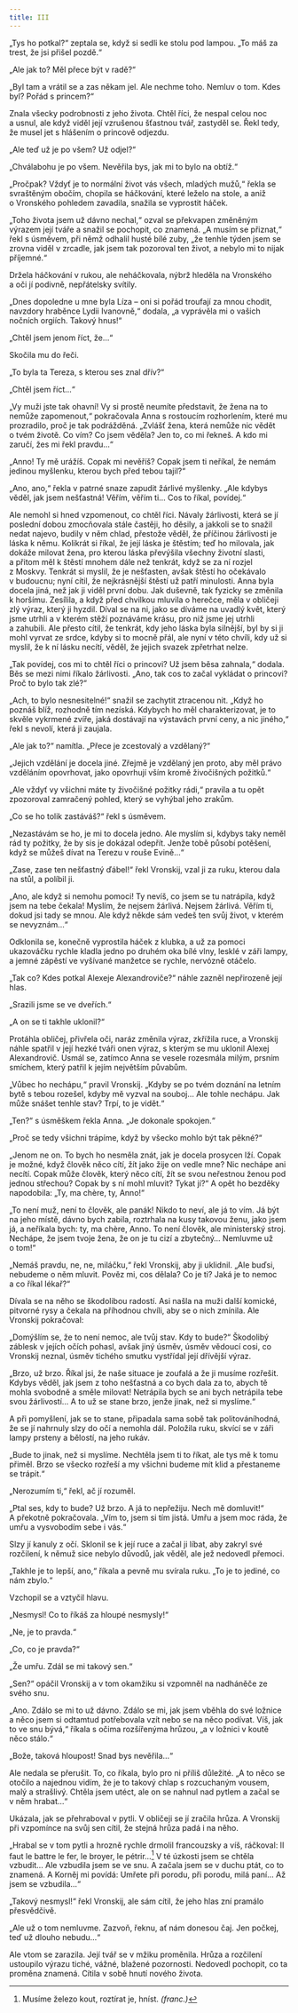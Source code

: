 ```yaml
---
title: III
---
```


„Tys ho potkal?“ zeptala se, když si sedli ke stolu pod lampou. „To máš za trest, že jsi přišel pozdě.“

„Ale jak to? Měl přece být v radě?“

„Byl tam a vrátil se a zas někam jel. Ale nechme toho. Nemluv o tom. Kdes byl? Pořád s princem?“

Znala všecky podrobnosti z jeho života. Chtěl říci, že nespal celou noc a usnul, ale když viděl její vzrušenou šťastnou tvář, zastyděl se. Řekl tedy, že musel jet s hlášením o princově odjezdu.

„Ale teď už je po všem? Už odjel?“

„Chválabohu je po všem. Nevěřila bys, jak mi to bylo na obtíž.“

„Pročpak? Vždyť je to normální život vás všech, mladých mužů,“ řekla se svraštěným obočím, chopila se háčkování, které leželo na stole, a aniž o Vronského pohledem zavadila, snažila se vyprostit háček.

„Toho života jsem už dávno nechal,“ ozval se překvapen změněným výrazem její tváře a snažil se pochopit, co znamená. „A musím se přiznat,“ řekl s úsměvem, při němž odhalil husté bílé zuby, „že tenhle týden jsem se zrovna viděl v zrcadle, jak jsem tak pozoroval ten život, a nebylo mi to nijak příjemné.“

Držela háčkování v rukou, ale neháčkovala, nýbrž hleděla na Vronského a oči jí podivně, nepřátelsky svítily.

„Dnes dopoledne u mne byla Líza – oni si pořád troufají za mnou chodit, navzdory hraběnce Lydii Ivanovně,“ dodala, „a vyprávěla mi o vašich nočních orgiích. Takový hnus!“

„Chtěl jsem jenom říct, že…“

Skočila mu do řeči.

„To byla ta Tereza, s kterou ses znal dřív?“

„Chtěl jsem říct…“

„Vy muži jste tak ohavní! Vy si prostě neumíte představit, že žena na to nemůže zapomenout,“ pokračovala Anna s rostoucím rozhorlením, které mu prozradilo, proč je tak podrážděná. „Zvlášť žena, která nemůže nic vědět o tvém životě. Co vím? Co jsem věděla? Jen to, co mi řekneš. A kdo mi zaručí, žes mi řekl pravdu…“

„Anno! Ty mě urážíš. Copak mi nevěříš? Copak jsem ti neříkal, že nemám jedinou myšlenku, kterou bych před tebou tajil?“

„Ano, ano,“ řekla v patrné snaze zapudit žárlivé myšlenky. „Ale kdybys věděl, jak jsem nešťastná! Věřím, věřím ti… Cos to říkal, povídej.“

Ale nemohl si hned vzpomenout, co chtěl říci. Návaly žárlivosti, která se jí poslední dobou zmocňovala stále častěji, ho děsily, a jakkoli se to snažil nedat najevo, budily v něm chlad, přestože věděl, že příčinou žárlivosti je láska k němu. Kolikrát si říkal, že její láska je štěstím; teď ho milovala, jak dokáže milovat žena, pro kterou láska převýšila všechny životní slasti, a přitom měl k štěstí mnohem dále než tenkrát, když se za ní rozjel z Moskvy. Tenkrát si myslil, že je nešťasten, avšak štěstí ho očekávalo v budoucnu; nyní cítil, že nejkrásnější štěstí už patří minulosti. Anna byla docela jiná, než jak ji viděl první dobu. Jak duševně, tak fyzicky se změnila k horšímu. Zesílila, a když před chvilkou mluvila o herečce, měla v obličeji zlý výraz, který ji hyzdil. Díval se na ni, jako se díváme na uvadlý květ, který jsme utrhli a v kterém stěží poznáváme krásu, pro niž jsme jej utrhli a zahubili. Ale přesto cítil, že tenkrát, kdy jeho láska byla silnější, byl by si ji mohl vyrvat ze srdce, kdyby si to mocně přál, ale nyní v této chvíli, kdy už si myslil, že k ní lásku necítí, věděl, že jejich svazek zpřetrhat nelze.

„Tak povídej, cos mi to chtěl říci o princovi? Už jsem běsa zahnala,“ dodala. Běs se mezi nimi říkalo žárlivosti. „Ano, tak cos to začal vykládat o princovi? Proč to bylo tak zlé?“

„Ach, to bylo nesnesitelné!“ snažil se zachytit ztracenou nit. „Když ho poznáš blíž, rozhodně tím nezíská. Kdybych ho měl charakterizovat, je to skvěle vykrmené zvíře, jaká dostávají na výstavách první ceny, a nic jiného,“ řekl s nevolí, která ji zaujala.

„Ale jak to?“ namítla. „Přece je zcestovalý a vzdělaný?“

„Jejich vzdělání je docela jiné. Zřejmě je vzdělaný jen proto, aby měl právo vzděláním opovrhovat, jako opovrhují vším kromě živočišných požitků.“

„Ale vždyť vy všichni máte ty živočišné požitky rádi,“ pravila a tu opět zpozoroval zamračený pohled, který se vyhýbal jeho zrakům.

„Co se ho tolik zastáváš?“ řekl s úsměvem.

„Nezastávám se ho, je mi to docela jedno. Ale myslím si, kdybys taky neměl rád ty požitky, že by sis je dokázal odepřít. Jenže tobě působí potěšení, když se můžeš dívat na Terezu v rouše Evině…“

„Zase, zase ten nešťastný ďábel!“ řekl Vronskij, vzal ji za ruku, kterou dala na stůl, a políbil ji.

„Ano, ale když si nemohu pomoci! Ty nevíš, co jsem se tu natrápila, když jsem na tebe čekala! Myslím, že nejsem žárlivá. Nejsem žárlivá. Věřím ti, dokud jsi tady se mnou. Ale když někde sám vedeš ten svůj život, v kterém se nevyznám…“

Odklonila se, konečně vyprostila háček z klubka, a už za pomoci ukazováčku rychle kladla jedno po druhém oka bílé vlny, lesklé v záři lampy, a jemné zápěstí ve vyšívané manžetce se rychle, nervózně otáčelo.

„Tak co? Kdes potkal Alexeje Alexandroviče?“ náhle zazněl nepřirozeně její hlas.

„Srazili jsme se ve dveřích.“

„A on se ti takhle uklonil?“

Protáhla obličej, přivřela oči, naráz změnila výraz, zkřížila ruce, a Vronskij náhle spatřil v její hezké tváři onen výraz, s kterým se mu uklonil Alexej Alexandrovič. Usmál se, zatímco Anna se vesele rozesmála milým, prsním smíchem, který patřil k jejím největším půvabům.

„Vůbec ho nechápu,“ pravil Vronskij. „Kdyby se po tvém doznání na letním bytě s tebou rozešel, kdyby mě vyzval na souboj… Ale tohle nechápu. Jak může snášet tenhle stav? Trpí, to je vidět.“

„Ten?“ s úsměškem řekla Anna. „Je dokonale spokojen.“

„Proč se tedy všichni trápíme, když by všecko mohlo být tak pěkné?“

„Jenom ne on. To bych ho nesměla znát, jak je docela prosycen lží. Copak je možné, když člověk něco cítí, žít jako žije on vedle mne? Nic nechápe ani necítí. Copak může člověk, který něco cítí, žít se svou neřestnou ženou pod jednou střechou? Copak by s ní mohl mluvit? Tykat jí?“ A opět ho bezděky napodobila: „Ty, ma chère, ty, Anno!“

„To není muž, není to člověk, ale panák! Nikdo to neví, ale já to vím. Já být na jeho místě, dávno bych zabila, roztrhala na kusy takovou ženu, jako jsem já, a neříkala bych: ty, ma chère, Anno. To není člověk, ale ministerský stroj. Nechápe, že jsem tvoje žena, že on je tu cizí a zbytečný… Nemluvme už o tom!“

„Nemáš pravdu, ne, ne, miláčku,“ řekl Vronskij, aby ji uklidnil. „Ale buďsi, nebudeme o něm mluvit. Pověz mi, cos dělala? Co je ti? Jaká je to nemoc a co říkal lékař?“

Dívala se na něho se škodolibou radostí. Asi našla na muži další komické, pitvorné rysy a čekala na příhodnou chvíli, aby se o nich zmínila. Ale Vronskij pokračoval:

„Domýšlím se, že to není nemoc, ale tvůj stav. Kdy to bude?“ Škodolibý záblesk v jejích očích pohasl, avšak jiný úsměv, úsměv vědoucí cosi, co Vronskij neznal, úsměv tichého smutku vystřídal její dřívější výraz.

„Brzo, už brzo. Říkal jsi, že naše situace je zoufalá a že ji musíme rozřešit. Kdybys věděl, jak jsem z toho nešťastná a co bych dala za to, abych tě mohla svobodně a směle milovat! Netrápila bych se ani bych netrápila tebe svou žárlivostí… A to už se stane brzo, jenže jinak, než si myslíme.“

A při pomyšlení, jak se to stane, připadala sama sobě tak politováníhodná, že se jí nahrnuly slzy do očí a nemohla dál. Položila ruku, skvící se v záři lampy prsteny a bělostí, na jeho rukáv.

„Bude to jinak, než si myslíme. Nechtěla jsem ti to říkat, ale tys mě k tomu přiměl. Brzo se všecko rozřeší a my všichni budeme mít klid a přestaneme se trápit.“

„Nerozumím ti,“ řekl, ač jí rozuměl.

„Ptal ses, kdy to bude? Už brzo. A já to nepřežiju. Nech mě domluvit!“ A překotně pokračovala. „Vím to, jsem si tím jistá. Umřu a jsem moc ráda, že umřu a vysvobodím sebe i vás.“

Slzy jí kanuly z očí. Sklonil se k její ruce a začal ji líbat, aby zakryl své rozčilení, k němuž sice nebylo důvodů, jak věděl, ale jež nedovedl přemoci.

„Takhle je to lepší, ano,“ říkala a pevně mu svírala ruku. „To je to jediné, co nám zbylo.“

Vzchopil se a vztyčil hlavu.

„Nesmysl! Co to říkáš za hloupé nesmysly!“

„Ne, je to pravda.“

„Co, co je pravda?“

„Že umřu. Zdál se mi takový sen.“

„Sen?“ opáčil Vronskij a v tom okamžiku si vzpomněl na nadháněče ze svého snu.

„Ano. Zdálo se mi to už dávno. Zdálo se mi, jak jsem vběhla do své ložnice a něco jsem si odtamtud potřebovala vzít nebo se na něco podívat. Víš, jak to ve snu bývá,“ říkala s očima rozšířenýma hrůzou, „a v ložnici v koutě něco stálo.“

„Bože, taková hloupost! Snad bys nevěřila…“

Ale nedala se přerušit. To, co říkala, bylo pro ni příliš důležité. „A to něco se otočilo a najednou vidím, že je to takový chlap s rozcuchaným vousem, malý a strašlivý. Chtěla jsem utéct, ale on se nahnul nad pytlem a začal se v něm hrabat…“

Ukázala, jak se přehraboval v pytli. V obličeji se jí zračila hrůza. A Vronskij při vzpomínce na svůj sen cítil, že stejná hrůza padá i na něho.

„Hrabal se v tom pytli a hrozně rychle drmolil francouzsky a víš, ráčkoval: II faut le battre le fer, le broyer, le pétrir…[^44] V té úzkosti jsem se chtěla vzbudit… Ale vzbudila jsem se ve snu. A začala jsem se v duchu ptát, co to znamená. A Korněj mi povídá: Umřete při porodu, při porodu, milá paní… Až jsem se vzbudila…“

„Takový nesmysl!“ řekl Vronskij, ale sám cítil, že jeho hlas zní pramálo přesvědčivě.

„Ale už o tom nemluvme. Zazvoň, řeknu, ať nám donesou čaj. Jen počkej, teď už dlouho nebudu…“

Ale vtom se zarazila. Její tvář se v mžiku proměnila. Hrůza a rozčilení ustoupilo výrazu tiché, vážné, blažené pozornosti. Nedovedl pochopit, co ta proměna znamená. Cítila v sobě hnutí nového života.

  

[^44]: Musíme železo kout, roztírat je, hníst. _(franc.)_
